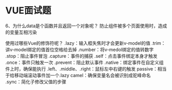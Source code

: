 # VUE面试题
6、为什么data是个函数并且返回一个对象呢？
防止组件被多个页面使用时，造成的变量互相污染

使用过哪些Vue的修饰符呢？
.lazy：输入框失焦时才会更新v-model的值
.trim：讲v-model绑定的值首位空格给去掉
.number：将v-medol绑定的值转数字
.stop：阻止事件冒泡
.capture：事件的捕获
.self：点击事件绑定本身才触发
.once：事件只触发一次
.prevent：阻止默认事件
.native：绑定事件在自定义组件上时，确保能执行
.left、.middle、.right：鼠标左中右键的触发
passive：相当于给移动端滚动事件加一个.lazy
camel：确保变量名会被识别成驼峰命名
.sync：简化子修改父值的步骤